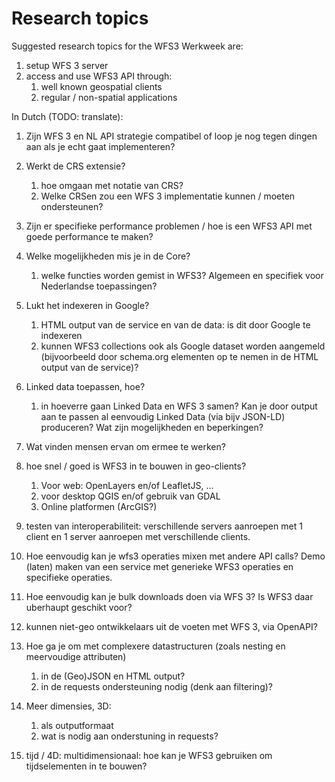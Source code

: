 # Research topics

Suggested research topics for the WFS3 Werkweek are:

1. setup WFS 3 server
2. access and use WFS3 API through:
   1. well known geospatial clients
   2. regular / non-spatial applications

In Dutch (TODO: translate):

1. Zijn WFS 3 en NL API strategie compatibel of loop je nog tegen dingen aan als je echt gaat implementeren?
1. Werkt de CRS extensie?
   1. hoe omgaan met notatie van CRS?
   1. Welke CRSen zou een WFS 3 implementatie kunnen / moeten ondersteunen?
1. Zijn er specifieke performance problemen / hoe is een WFS3 API met goede performance te maken?
1. Welke mogelijkheden mis je in de Core?
   1. welke functies worden gemist in WFS3? Algemeen en specifiek voor Nederlandse toepassingen?
1. Lukt het indexeren in Google?
   1. HTML output van de service en van de data: is dit door Google te indexeren
   1. kunnen WFS3 collections ook als Google dataset worden aangemeld (bijvoorbeeld door schema.org elementen op te nemen in de HTML output van de service)?
1. Linked data toepassen, hoe?
   1. in hoeverre gaan Linked Data en WFS 3 samen? Kan je door output aan te passen al eenvoudig Linked Data (via bijv JSON-LD) produceren? Wat zijn mogelijkheden en beperkingen?
1. Wat vinden mensen ervan om ermee te werken?
1. hoe snel / goed is WFS3 in te bouwen in geo-clients?
   1. Voor web: OpenLayers en/of LeafletJS, ...
   1. voor desktop QGIS en/of gebruik van GDAL
   1. Online platformen (ArcGIS?)
1. testen van interoperabiliteit: verschillende servers aanroepen met 1 client en 1 server aanroepen met verschillende clients.
1. Hoe eenvoudig kan je wfs3 operaties mixen met andere API calls? Demo (laten) maken van een service met generieke WFS3 operaties en specifieke operaties.
1. Hoe eenvoudig kan je bulk downloads doen via WFS 3? Is WFS3 daar uberhaupt geschikt voor?
1. kunnen niet-geo ontwikkelaars uit de voeten met WFS 3, via OpenAPI?
1. Hoe ga je om met complexere datastructuren (zoals nesting en meervoudige attributen)
   1. in de (Geo)JSON en HTML output?
   1. in de requests ondersteuning nodig (denk aan filtering)?
1. Meer dimensies, 3D:
   1. als outputformaat
   1. wat is nodig aan onderstuning in requests?

1. tijd / 4D: multidimensionaal: hoe kan je WFS3 gebruiken om tijdselementen in te bouwen?
